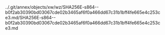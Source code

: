 ../.git/annex/objects/xw/wz/SHA256E-s864--b0f2ab30390bd03067cde02b3465af6f0a466dd67c31b1bff4fe665e4c253ce3.md/SHA256E-s864--b0f2ab30390bd03067cde02b3465af6f0a466dd67c31b1bff4fe665e4c253ce3.md